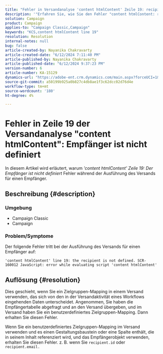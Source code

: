 ```yaml
---
title: "Fehler in Versandanalyse 'content htmlContent' Zeile 19: recipient is not defined"
description: '"Erfahren Sie, wie Sie den Fehler "content htmlContent: recipient not defined"bei der Ausführung des Versands für einen Empfänger beheben können."'
solution: Campaign
product: Campaign
applies-to: "Campaign Classic,Campaign"
keywords: "KCS,content htmlContent line 19"
resolution: Resolution
internal-notes: null
bug: false
article-created-by: Nayanika Chakravarty
article-created-date: "6/12/2024 7:11:40 PM"
article-published-by: Nayanika Chakravarty
article-published-date: "6/12/2024 9:37:23 PM"
version-number: 6
article-number: KA-15129
dynamics-url: "https://adobe-ent.crm.dynamics.com/main.aspx?forceUCI=1&pagetype=entityrecord&etn=knowledgearticle&id=103a9c92-ef28-ef11-840a-000d3a3764e0"
source-git-commit: a50199b925a0b827c4db8ae1f3c62dcc02d76d4e
workflow-type: tm+mt
source-wordcount: '180'
ht-degree: 4%

---
```


# Fehler in Zeile 19 der Versandanalyse &quot;content htmlContent&quot;: Empfänger ist nicht definiert


In diesem Artikel wird erläutert, warum *&#39;content htmlContent&#39; Zeile 19: Der Empfänger ist nicht definiert* Fehler während der Ausführung des Versands für einen Empfänger.

## Beschreibung {#description}


### Umgebung

- Campaign Classic
- Campaign


### <b>Problem/Symptome</b>

Der folgende Fehler tritt bei der Ausführung des Versands für einen Empfänger auf:

`'content htmlContent' line 19: the recipient is not defined. SCR-160012 JavaScript: error while evaluating script 'content htmlContent'`


## Auflösung {#resolution}


Dies geschieht, wenn Sie ein Zielgruppen-Mapping in einem Versand verwenden, das sich von den in der Versandaktivität eines Workflows eingehenden Daten unterscheidet. Angenommen, Sie haben die Empfängertabelle abgefragt und an den Versand übergeben, und im Versand haben Sie ein benutzerdefiniertes Zielgruppen-Mapping. Dann erhalten Sie diesen Fehler.

Wenn Sie ein benutzerdefiniertes Zielgruppen-Mapping im Versand verwenden und es einen Gestaltungsbaustein oder eine Spalte enthält, die in seinem Inhalt referenziert wird, und das Empfängerobjekt verwenden, erhalten Sie diesen Fehler. z. B. wenn Sie `recipient.id` oder `recipient.email.`
